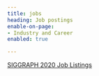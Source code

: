 ```yaml
---
title: jobs
heading: Job postings
enable-on-page:
- Industry and Career
enabled: true

---
```

[SIGGRAPH 2020 Job Listings](https://s2020.siggraph.org/exhibition/job-fair/ "SIGGRAPH 2020 Job Fair Listings")